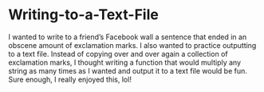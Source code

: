 # Writing-to-a-Text-File
I wanted to write to a friend’s Facebook wall a sentence that ended in an obscene amount of exclamation marks. I also wanted to practice outputting to a text file. Instead of copying over and over again a collection of exclamation marks, I thought writing a function that would multiply any string as many times as I wanted and output it to a text file would be fun. Sure enough, I really enjoyed this, lol!
